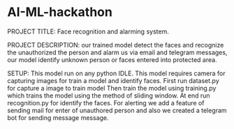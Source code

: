 # AI-ML-hackathon
PROJECT TITLE:
Face recognition and alarming system.

PROJECT DESCRIPTION:
our trained model detect the faces and recognize the unauthorized the person and alarm us via email and telegram messages, our model identify unknown person or faces entered into protected area.

SETUP:
This model run on any python IDLE. This model requires camera for capturing images for train a model and identify faces. First run dataset.py for capture a image to train model Then train the model using training.py which trains the model using the method of sliding window. At end run recognition.py for identify the faces. For alerting we add a feature of sending mail for enter of unauthored person and also we created a telegram bot for sending message message.
